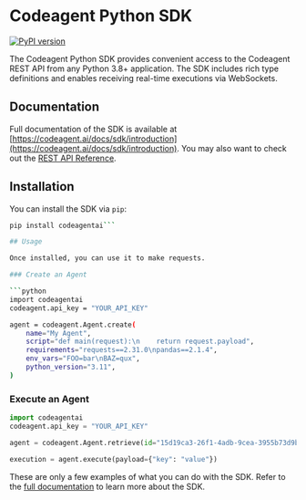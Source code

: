 # Codeagent Python SDK

[![PyPI version](https://img.shields.io/pypi/v/codeagent.svg)](https://pypi.org/project/codeagentai)

The Codeagent Python SDK provides convenient access to the Codeagent REST API from any Python 3.8+
application. The SDK includes rich type definitions and enables receiving real-time executions
via WebSockets.

## Documentation

Full documentation of the SDK is available at [https://codeagent.ai/docs/sdk/introduction](https://codeagent.ai/docs/sdk/introduction). You may also want to check out the [REST API Reference](https://codeagent.ai/docs/api/v1/introduction).

## Installation

You can install the SDK via `pip`:

```bash
pip install codeagentai```

## Usage

Once installed, you can use it to make requests.

### Create an Agent

```python
import codeagentai
codeagent.api_key = "YOUR_API_KEY"

agent = codeagent.Agent.create(
    name="My Agent",
    script="def main(request):\n    return request.payload",
    requirements="requests==2.31.0\npandas==2.1.4",
    env_vars="FOO=bar\nBAZ=qux",
    python_version="3.11",
)
```

### Execute an Agent

```python
import codeagentai
codeagent.api_key = "YOUR_API_KEY"

agent = codeagent.Agent.retrieve(id="15d19ca3-26f1-4adb-9cea-3955b73d9b4e")

execution = agent.execute(payload={"key": "value"})
```

These are only a few examples of what you can do with the SDK. Refer to the [full documentation](https://codeagent.ai/docs/sdk/introduction) to learn more about the SDK.

